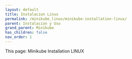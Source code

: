```yaml
---
layout: default
title: Instalacion Linux
permalink: /minikube_linux/minikube-installation-linux/
parent: Instalacion y Uso
grand_parent: Minikube
has_children: false
nav_order: 1
---
```


This page: Minikube Installation LINUX 